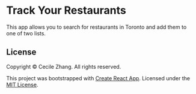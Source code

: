 # Track Your Restaurants

This app allows you to search for restaurants in Toronto and add them to one of two lists.

## License

Copyright &copy; Cecile Zhang. All rights reserved.

This project was bootstrapped with [Create React App](https://github.com/facebook/create-react-app). Licensed under the [MIT License](./LICENSE).
